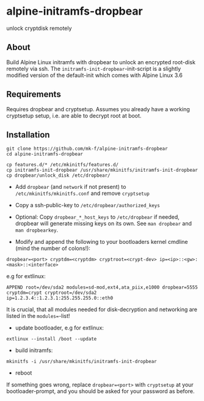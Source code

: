 # alpine-initramfs-dropbear
unlock cryptdisk remotely

## About

Build Alpine Linux initramfs with dropbear to unlock an encrypted root-disk remotely via ssh.
The `initramfs-init-dropbear`-init-script is a slightly modified version of
the default-init which comes with Alpine Linux 3.6

## Requirements
Requires dropbear and cryptsetup. Assumes you already have a working cryptsetup setup, i.e. are able
to decrypt root at boot.

## Installation

```
git clone https://github.com/mk-f/alpine-initramfs-dropbear
cd alpine-initramfs-dropbear
```

```
cp features.d/* /etc/mkinitfs/features.d/
cp initramfs-init-dropbear /usr/share/mkinitfs/initramfs-init-dropbear
cp dropbear/unlock_disk /etc/dropbear/
```

- Add `dropbear` (and `network` if not present) to `/etc/mkinitfs/mkinitfs.conf` and remove `cryptsetup`

- Copy a ssh-public-key to `/etc/dropbear/authorized_keys`
- Optional: Copy `dropbear_*_host_keys` to `/etc/dropbear` if needed, dropbear will generate
missing keys on its own. See `man dropbear` and `man dropbearkey`.

- Modify and append the following to your bootloaders kernel cmdline (mind the number of colons!):
```
dropbear=<port> cryptdm=<cryptdm> cryptroot=<crypt-dev> ip=<ip>::<gw>:<mask>::<interface>
```

e.g for extlinux:

```
APPEND root=/dev/sda2 modules=sd-mod,ext4,ata_piix,e1000 dropbear=5555 cryptdm=crypt cryptroot=/dev/sda2 ip=1.2.3.4::1.2.3.1:255.255.255.0::eth0
```

It is crucial, that all modules needed for disk-decryption and networking are listed in the
`modules=`-list!

- update bootloader, e.g for extlinux:
```
extlinux --install /boot --update
```
- build initramfs:
```
mkinitfs -i /usr/share/mkinitfs/initramfs-init-dropbear
```
- reboot

If something goes wrong, replace `dropbear=<port>` with `cryptsetup` at your
bootloader-prompt, and you should be asked for your password as before.
